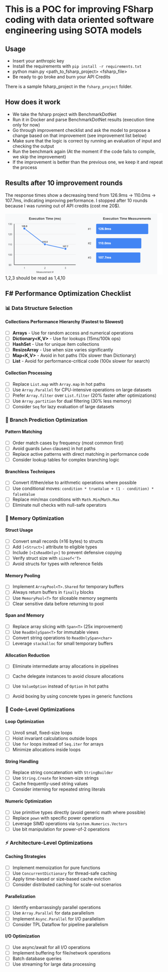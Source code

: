 # This is a POC for improving FSharp coding with data oriented software engineering using SOTA models

## Usage
- Insert your anthropic key
- Install the requirements with `pip install -r requirements.txt`
- python main.py <path_to_fsharp_project> <fsharp_file>
- Be ready to go broke and burn your API Credits

There is a sample fsharp_project in the `fsharp_project` folder.

## How does it work
- We take the fsharp project with BenchmarkDotNet
- Run it in Docker and parse BenchmarkDotNet results (execution time only for now)
- Go through improvement checklist and ask the model to propose a change based on that improvement (see improvement list below)
- Make sure that the logic is correct by running an evaluation of input and checking the output
- Run the benchmark again (At the moment if the code fails to compile, we skip the improvement)
- If the improvement is better than the previous one, we keep it and repeat the process

## Results after 10 improvement rounds
The response times show a decreasing trend from 126.9ms → 110.0ms → 107.7ms, indicating improving performance.
I stopped after 10 rounds because I was running out of API credits (cost me 20$).

![Performance Improvement Graph](graph.png)
1,2,3 should be read as 1,4,10

## F# Performance Optimization Checklist

### 📊 Data Structure Selection

#### Collections Performance Hierarchy (Fastest to Slowest)
- [ ] **Arrays** - Use for random access and numerical operations
- [ ] **Dictionary<K,V>** - Use for lookups (15ms/100k ops)
- [ ] **HashSet<T>** - Use for unique item collections
- [ ] **ResizeArray<T>** - Use when size varies significantly
- [ ] **Map<K,V>** - Avoid in hot paths (10x slower than Dictionary)
- [ ] **List<T>** - Avoid for performance-critical code (100x slower for search)

#### Collection Processing
- [ ] Replace `List.map` with `Array.map` in hot paths
- [ ] Use `Array.Parallel` for CPU-intensive operations on large datasets
- [ ] Prefer `Array.filter` over `List.filter` (20% faster after optimizations)
- [ ] Use `Array.partition` for dual filtering (30% less memory)
- [ ] Consider `Seq` for lazy evaluation of large datasets

### 🌿 Branch Prediction Optimization

#### Pattern Matching
- [ ] Order match cases by frequency (most common first)
- [ ] Avoid guards (`when` clauses) in hot paths
- [ ] Replace active patterns with direct matching in performance code
- [ ] Consider lookup tables for complex branching logic

#### Branchless Techniques
- [ ] Convert if/then/else to arithmetic operations where possible
- [ ] Use conditional moves: `condition * trueValue + (1 - condition) * falseValue`
- [ ] Replace min/max conditions with `Math.Min`/`Math.Max`
- [ ] Eliminate null checks with null-safe operators

### 💾 Memory Optimization

#### Struct Usage
- [ ] Convert small records (≤16 bytes) to structs
- [ ] Add `[<Struct>]` attribute to eligible types
- [ ] Include `[<IsReadOnly>]` to prevent defensive copying
- [ ] Verify struct size with `sizeof<'T>`
- [ ] Avoid structs for types with reference fields

#### Memory Pooling
- [ ] Implement `ArrayPool<T>.Shared` for temporary buffers
- [ ] Always return buffers in `finally` blocks
- [ ] Use `MemoryPool<T>` for sliceable memory segments
- [ ] Clear sensitive data before returning to pool

#### Span and Memory
- [ ] Replace array slicing with `Span<T>` (25x improvement)
- [ ] Use `ReadOnlySpan<T>` for immutable views
- [ ] Convert string operations to `ReadOnlySpan<char>`
- [ ] Leverage `stackalloc` for small temporary buffers

#### Allocation Reduction
- [ ] Eliminate intermediate array allocations in pipelines
- [ ] Cache delegate instances to avoid closure allocations
- [ ] Use `ValueOption` instead of `Option` in hot paths
- [ ] Avoid boxing by using concrete types in generic functions


### 🔧 Code-Level Optimizations

#### Loop Optimization
- [ ] Unroll small, fixed-size loops
- [ ] Hoist invariant calculations outside loops
- [ ] Use `for` loops instead of `Seq.iter` for arrays
- [ ] Minimize allocations inside loops

#### String Handling
- [ ] Replace string concatenation with `StringBuilder`
- [ ] Use `String.Create` for known-size strings
- [ ] Cache frequently-used string values
- [ ] Consider interning for repeated string literals

#### Numeric Optimization
- [ ] Use primitive types directly (avoid generic math where possible)
- [ ] Replace `pown` with specific power operations
- [ ] Leverage SIMD operations via `System.Numerics.Vectors`
- [ ] Use bit manipulation for power-of-2 operations

### ⚡ Architecture-Level Optimizations

#### Caching Strategies
- [ ] Implement memoization for pure functions
- [ ] Use `ConcurrentDictionary` for thread-safe caching
- [ ] Apply time-based or size-based cache eviction
- [ ] Consider distributed caching for scale-out scenarios

#### Parallelization
- [ ] Identify embarrassingly parallel operations
- [ ] Use `Array.Parallel` for data parallelism
- [ ] Implement `Async.Parallel` for I/O parallelism
- [ ] Consider TPL Dataflow for pipeline parallelism

#### I/O Optimization
- [ ] Use async/await for all I/O operations
- [ ] Implement buffering for file/network operations
- [ ] Batch database queries
- [ ] Use streaming for large data processing
